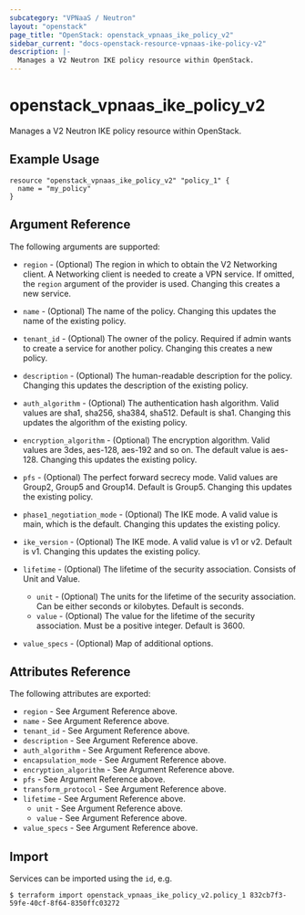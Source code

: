 ```yaml
---
subcategory: "VPNaaS / Neutron"
layout: "openstack"
page_title: "OpenStack: openstack_vpnaas_ike_policy_v2"
sidebar_current: "docs-openstack-resource-vpnaas-ike-policy-v2"
description: |-
  Manages a V2 Neutron IKE policy resource within OpenStack.
---
```


# openstack\_vpnaas\_ike\_policy\_v2

Manages a V2 Neutron IKE policy resource within OpenStack.

## Example Usage

```hcl
resource "openstack_vpnaas_ike_policy_v2" "policy_1" {
  name = "my_policy"
}
```

## Argument Reference

The following arguments are supported:

* `region` - (Optional) The region in which to obtain the V2 Networking client.
    A Networking client is needed to create a VPN service. If omitted, the
    `region` argument of the provider is used. Changing this creates a new
    service.

* `name` - (Optional) The name of the policy. Changing this updates the name of
    the existing policy.

* `tenant_id` - (Optional) The owner of the policy. Required if admin wants to
    create a service for another policy. Changing this creates a new policy.

* `description` - (Optional) The human-readable description for the policy.
    Changing this updates the description of the existing policy.

* `auth_algorithm` - (Optional) The authentication hash algorithm. Valid values are sha1, sha256, sha384, sha512.
    Default is sha1. Changing this updates the algorithm of the existing policy.

* `encryption_algorithm` - (Optional) The encryption algorithm. Valid values are 3des, aes-128, aes-192 and so on.
    The default value is aes-128. Changing this updates the existing policy.

* `pfs` - (Optional) The perfect forward secrecy mode. Valid values are Group2, Group5 and Group14. Default is Group5.
    Changing this updates the existing policy.

* `phase1_negotiation_mode` - (Optional) The IKE mode. A valid value is main, which is the default.
    Changing this updates the existing policy.

* `ike_version` - (Optional) The IKE mode. A valid value is v1 or v2. Default is v1.
    Changing this updates the existing policy.

* `lifetime` - (Optional) The lifetime of the security association. Consists of Unit and Value.
    - `unit` - (Optional) The units for the lifetime of the security association. Can be either seconds or kilobytes.
    Default is seconds.
    - `value` - (Optional) The value for the lifetime of the security association. Must be a positive integer.
    Default is 3600.

* `value_specs` - (Optional) Map of additional options.

## Attributes Reference

The following attributes are exported:

* `region` - See Argument Reference above.
* `name` - See Argument Reference above.
* `tenant_id` - See Argument Reference above.
* `description` - See Argument Reference above.
* `auth_algorithm` - See Argument Reference above.
* `encapsulation_mode` - See Argument Reference above.
* `encryption_algorithm` - See Argument Reference above.
* `pfs` - See Argument Reference above.
* `transform_protocol` - See Argument Reference above.
* `lifetime` - See Argument Reference above.
    - `unit` - See Argument Reference above.
    - `value` - See Argument Reference above.
* `value_specs` - See Argument Reference above.


## Import

Services can be imported using the `id`, e.g.

```
$ terraform import openstack_vpnaas_ike_policy_v2.policy_1 832cb7f3-59fe-40cf-8f64-8350ffc03272
```
